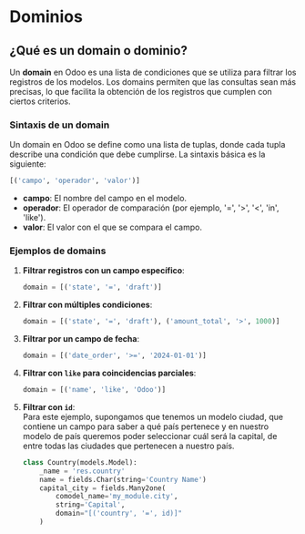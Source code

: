 # Dominios

## ¿Qué es un domain o dominio?

Un **domain** en Odoo es una lista de condiciones que se utiliza para filtrar los registros de los modelos. Los domains permiten que las consultas sean más precisas, lo que facilita la obtención de los registros que cumplen con ciertos criterios.

### Sintaxis de un domain

Un domain en Odoo se define como una lista de tuplas, donde cada tupla describe una condición que debe cumplirse. La sintaxis básica es la siguiente:

```python
[('campo', 'operador', 'valor')]
```

- **campo**: El nombre del campo en el modelo.
- **operador**: El operador de comparación (por ejemplo, '=', '>', '<', 'in', 'like').
- **valor**: El valor con el que se compara el campo.

### Ejemplos de domains

1. **Filtrar registros con un campo específico**:
   ```python
   domain = [('state', '=', 'draft')]
   ```

2. **Filtrar con múltiples condiciones**:
   ```python
   domain = [('state', '=', 'draft'), ('amount_total', '>', 1000)]
   ```

3. **Filtrar por un campo de fecha**:
   ```python
   domain = [('date_order', '>=', '2024-01-01')]
   ```

4. **Filtrar con `like` para coincidencias parciales**:
   ```python
   domain = [('name', 'like', 'Odoo')]
   ```
5. **Filtrar con `id`**:  
   Para este ejemplo, supongamos que tenemos un modelo ciudad, que contiene un campo para saber a qué país pertenece y en nuestro modelo de país queremos poder seleccionar cuál será la capital, de entre todas las ciudades que pertenecen a nuestro país.
   ```python
   class Country(models.Model):
       _name = 'res.country'
       name = fields.Char(string='Country Name')
       capital_city = fields.Many2one(
           comodel_name='my_module.city',
           string='Capital',
           domain="[('country', '=', id)]"
       )
   ```
